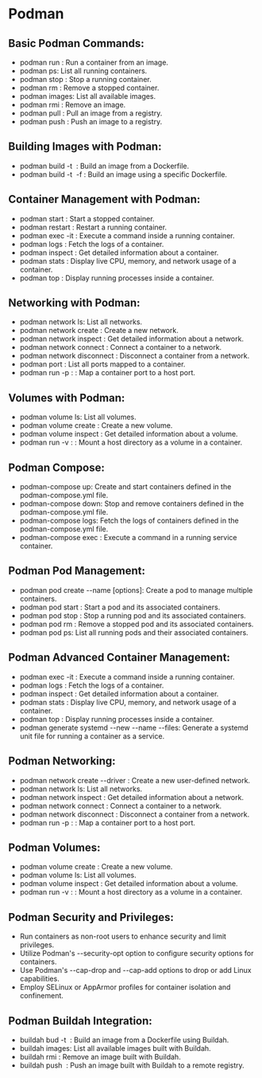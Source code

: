 # Podman

## Basic Podman Commands:

* podman run <image>: Run a container from an image.
* podman ps: List all running containers.
* podman stop <container>: Stop a running container.
* podman rm <container>: Remove a stopped container.
* podman images: List all available images.
* podman rmi <image>: Remove an image.
* podman pull <image>: Pull an image from a registry.
* podman push <image>: Push an image to a registry.

## Building Images with Podman:

* podman build -t <image> <path>: Build an image from a Dockerfile.
* podman build -t <image> -f <Dockerfile> <path>: Build an image using a specific Dockerfile.

## Container Management with Podman:

* podman start <container>: Start a stopped container.
* podman restart <container>: Restart a running container.
* podman exec -it <container> <command>: Execute a command inside a running container.
* podman logs <container>: Fetch the logs of a container.
* podman inspect <container>: Get detailed information about a container.
* podman stats <container>: Display live CPU, memory, and network usage of a container.
* podman top <container>: Display running processes inside a container.

## Networking with Podman:

* podman network ls: List all networks.
* podman network create <network>: Create a new network.
* podman network inspect <network>: Get detailed information about a network.
* podman network connect <network> <container>: Connect a container to a network.
* podman network disconnect <network> <container>: Disconnect a container from a network.
* podman port <container>: List all ports mapped to a container.
* podman run -p <host-port>:<container-port> <image>: Map a container port to a host port.

## Volumes with Podman:

* podman volume ls: List all volumes.
* podman volume create <volume>: Create a new volume.
* podman volume inspect <volume>: Get detailed information about a volume.
* podman run -v <host-path>:<container-path> <image>: Mount a host directory as a volume in a container.

## Podman Compose:

* podman-compose up: Create and start containers defined in the podman-compose.yml file.
* podman-compose down: Stop and remove containers defined in the podman-compose.yml file.
* podman-compose logs: Fetch the logs of containers defined in the podman-compose.yml file.
* podman-compose exec <service> <command>: Execute a command in a running service container.
  
## Podman Pod Management:

* podman pod create --name <pod> [options]: Create a pod to manage multiple containers.
* podman pod start <pod>: Start a pod and its associated containers.
* podman pod stop <pod>: Stop a running pod and its associated containers.
* podman pod rm <pod>: Remove a stopped pod and its associated containers.
* podman pod ps: List all running pods and their associated containers.

## Podman Advanced Container Management:

* podman exec -it <container> <command>: Execute a command inside a running container.
* podman logs <container>: Fetch the logs of a container.
* podman inspect <container>: Get detailed information about a container.
* podman stats <container>: Display live CPU, memory, and network usage of a container.
* podman top <container>: Display running processes inside a container.
* podman generate systemd --new --name <container> --files: Generate a systemd unit file for running a container as a service.

## Podman Networking:

* podman network create --driver <driver> <network>: Create a new user-defined network.
* podman network ls: List all networks.
* podman network inspect <network>: Get detailed information about a network.
* podman network connect <network> <container>: Connect a container to a network.
* podman network disconnect <network> <container>: Disconnect a container from a network.
* podman run -p <host-port>:<container-port> <image>: Map a container port to a host port.

## Podman Volumes:

* podman volume create <volume>: Create a new volume.
* podman volume ls: List all volumes.
* podman volume inspect <volume>: Get detailed information about a volume.
* podman run -v <host-path>:<container-path> <image>: Mount a host directory as a volume in a container.

## Podman Security and Privileges:

* Run containers as non-root users to enhance security and limit privileges.
* Utilize Podman's --security-opt option to configure security options for containers.
* Use Podman's --cap-drop and --cap-add options to drop or add Linux capabilities.
* Employ SELinux or AppArmor profiles for container isolation and confinement.

## Podman Buildah Integration:

* buildah bud -t <image> <path>: Build an image from a Dockerfile using Buildah.
* buildah images: List all available images built with Buildah.
* buildah rmi <image>: Remove an image built with Buildah.
* buildah push <image> <destination>: Push an image built with Buildah to a remote registry.
